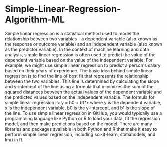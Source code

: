# Simple-Linear-Regression-Algorithm-ML
Simple linear regression is a statistical method used to model the relationship between two variables - a dependent variable (also known as the response or outcome variable) and an independent variable (also known as the predictor variable).
In the context of machine learning and data analysis, simple linear regression is often used to predict the value of the dependent variable based on the value of the independent variable. For example, we might use simple linear regression to predict a person's salary based on their years of experience.
The basic idea behind simple linear regression is to find the line of best fit that represents the relationship between the two variables. This line is determined by calculating the slope and y-intercept of the line using a formula that minimizes the sum of the squared distances between the actual values of the dependent variable and the predicted values based on the independent variable.
The formula for simple linear regression is:
y = b0 + b1*x
where y is the dependent variable,
x is the independent variable,
b0 is the y-intercept, and b1 is the slope of the line.
To use simple linear regression in GitHub, you would typically use a programming language like Python or R to load your data, fit the regression model, and then make predictions based on the model. There are many libraries and packages available in both Python and R that make it easy to perform simple linear regression, including scikit-learn, statsmodels, and lm() in R.
